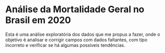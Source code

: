 # Análise da Mortalidade Geral no Brasil em 2020


Esta é uma análise exploratória dos dados que me propus a fazer, onde o objetivo é analisar e corrigir campos com dados faltantes, com tipo incorreto e verificar se há algumas possíveis tendências.

